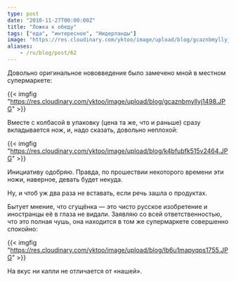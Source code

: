 ```yaml
---
type: post
date: "2010-11-27T00:00:00Z"
title: "Ложка к обеду"
tags: ["еда", "интересное", "Нидерланды"]
image: "https://res.cloudinary.com/yktoo/image/upload/blog/gcaznbmyllyj1498.JPG"
aliases:
    - /ru/blog/post/62
---
```


Довольно оригинальное нововведение было замечено мной в местном супермаркете:

{{< imgfig "https://res.cloudinary.com/yktoo/image/upload/blog/gcaznbmyllyj1498.JPG" >}}

<!--more-->

Вместе с колбасой в упаковку (цена та же, что и раньше) сразу вкладывается нож, и, надо сказать, довольно неплохой:

{{< imgfig "https://res.cloudinary.com/yktoo/image/upload/blog/k4bfubfk515v2464.JPG" >}}

Инициативу одобряю. Правда, по прошествии некоторого времени эти ножи, наверное, девать будет некуда.

Ну, и чтоб уж два раза не вставать, если речь зашла о продуктах.

Бытует мнение, что сгущёнка — это чисто русское изобретение и иностранцы её в глаза не видали. Заявляю со всей ответственностью, что это полная чушь, она находится в том же супермаркете совершенно спокойно:

{{< imgfig "https://res.cloudinary.com/yktoo/image/upload/blog/lb6u1mapyqps1755.JPG" >}}

На вкус ни капли не отличается от «нашей».
